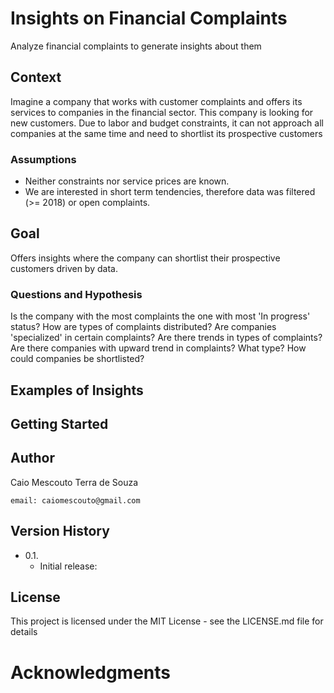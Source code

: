 # Insights on Financial Complaints
Analyze financial complaints to generate insights about them

## Context
Imagine a company that works with customer complaints and
offers its services to companies in the financial sector.
This company is looking for new customers. Due to labor and budget constraints,
it can not approach all companies at the same time and need to shortlist its
prospective customers

### Assumptions
* Neither constraints nor service prices are known.
* We are interested in short term tendencies, therefore data was filtered (>= 2018) or open complaints.

## Goal
Offers insights where the company can shortlist their 
prospective customers driven by data.

### Questions and Hypothesis
Is the company with the most complaints the one with most 'In progress' status?
How are types of complaints distributed? Are companies 'specialized' in certain complaints?
Are there trends in types of complaints?
Are there companies with upward trend in complaints? What type?
How could companies be shortlisted?

## Examples of Insights

## Getting Started

## Author
Caio Mescouto Terra de Souza

    email: caiomescouto@gmail.com

## Version History

* 0.1.
    * Initial release:
    
## License
This project is licensed under the MIT License - see the LICENSE.md file for details

# Acknowledgments





